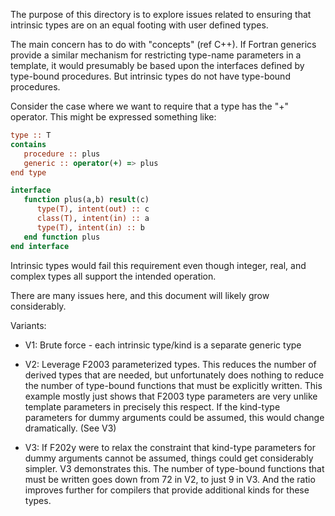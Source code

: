 The purpose of this directory is to explore issues related to ensuring
that intrinsic types are on an equal footing with user defined types.

The main concern has to do with "concepts" (ref C++).  If Fortran
generics provide a similar mechanism for restricting type-name
parameters in a template, it would presumably be based upon the
interfaces defined by type-bound procedures.  But intrinsic types do
not have type-bound procedures.

Consider the case where we want to require that a type has the "+"
operator.  This might be expressed something like:

```f90
type :: T
contains
   procedure :: plus
   generic :: operator(+) => plus
end type

interface
   function plus(a,b) result(c)
      type(T), intent(out) :: c
      class(T), intent(in) :: a
      type(T), intent(in) :: b
   end function plus
end interface
```

Intrinsic types would fail this requirement even though integer, real,
and complex types all support the intended operation.

There are many issues here, and this document will likely grow considerably.


Variants:

- V1: Brute force - each intrinsic type/kind is a separate generic type

- V2: Leverage F2003 parameterized types.  This reduces the number of
      derived types that are needed, but unfortunately does nothing to
      reduce the number of type-bound functions that must be
      explicitly written.  This example mostly just shows that F2003
      type parameters are very unlike template parameters in precisely
      this respect.  If the kind-type parameters for dummy arguments
      could be assumed, this would change dramatically.  (See V3)

- V3: If F202y were to relax the constraint that kind-type parameters
      for dummy arguments cannot be assumed, things could get
      considerably simpler.  V3 demonstrates this.  The number of
      type-bound functions that must be written goes down from 72 in
      V2, to just 9 in V3.  And the ratio improves further for
      compilers that provide additional kinds for these types.

      



      
